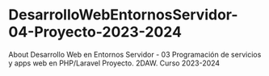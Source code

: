 # DesarrolloWebEntornosServidor-04-Proyecto-2023-2024
About Desarrollo Web en Entornos Servidor - 03 Programación de servicios y apps web en PHP/Laravel Proyecto. 2DAW. Curso 2023-2024

